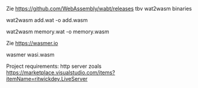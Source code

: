 Zie https://github.com/WebAssembly/wabt/releases tbv wat2wasm binaries

wat2wasm add.wat -o add.wasm


wat2wasm memory.wat -o memory.wasm


Zie https://wasmer.io

wasmer wasi.wasm

Project requirements: http server zoals https://marketplace.visualstudio.com/items?itemName=ritwickdey.LiveServer